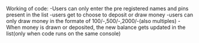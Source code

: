Working of code:
-Users can only enter the pre registered names and pins present in the list
-users get to choose to deposit or draw money
-users can only draw money in the formate of 100/-,500/-,2000/-(also multiples)
-When money is drawn or deposited, the new balance gets updated in the list(only when code runs on the same console)

